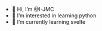 - 👋 Hi, I’m @I-JMC
- 👀 I’m interested in learning python
- 🌱 I’m currently learning svelte

<!---
I-JMC/I-JMC is a ✨ special ✨ repository because its `README.md` (this file) appears on your GitHub profile.
You can click the Preview link to take a look at your changes.
--->
